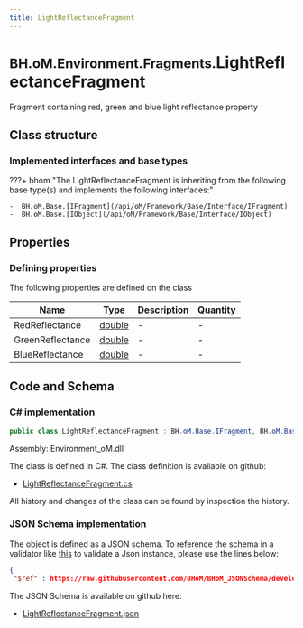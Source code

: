 ```yaml
---
title: LightReflectanceFragment
---
```


# <small>BH.oM.Environment.Fragments.</small>**LightReflectanceFragment**

Fragment containing red, green and blue light reflectance property

## Class structure

### Implemented interfaces and base types

???+ bhom "The LightReflectanceFragment is inheriting from the following base type(s) and implements the following interfaces:"

    -  BH.oM.Base.[IFragment](/api/oM/Framework/Base/Interface/IFragment)
    -  BH.oM.Base.[IObject](/api/oM/Framework/Base/Interface/IObject)


## Properties



### Defining properties

The following properties are defined on the class

| Name             | Type             | Description      | Quantity         |
|------------------|------------------|------------------|------------------|
| RedReflectance | [double](https://learn.microsoft.com/en-us/dotnet/api/System.Double?view=netstandard-2.0) | - | - |
| GreenReflectance | [double](https://learn.microsoft.com/en-us/dotnet/api/System.Double?view=netstandard-2.0) | - | - |
| BlueReflectance | [double](https://learn.microsoft.com/en-us/dotnet/api/System.Double?view=netstandard-2.0) | - | - |


## Code and Schema

### C# implementation

``` C# title="C#"
public class LightReflectanceFragment : BH.oM.Base.IFragment, BH.oM.Base.IObject
```

Assembly: Environment_oM.dll

The class is defined in C#. The class definition is available on github:

- [LightReflectanceFragment.cs](https://github.com/BHoM/BHoM/blob/develop/Environment_oM/Fragments\LightReflectanceFragment.cs)

All history and changes of the class can be found by inspection the history.
### JSON Schema implementation

The object is defined as a JSON schema. To reference the schema in a validator like [this](https://www.jsonschemavalidator.net/) to validate a Json instance, please use the lines below:

``` json title="JSON Schema"
{
 "$ref" : https://raw.githubusercontent.com/BHoM/BHoM_JSONSchema/develop/Environment_oM/Fragments/LightReflectanceFragment.json}
```

The JSON Schema is available on github here:

- [LightReflectanceFragment.json](https://github.com/BHoM/BHoM_JSONSchema/blob/develop/Environment_oM/Fragments/LightReflectanceFragment.json)
